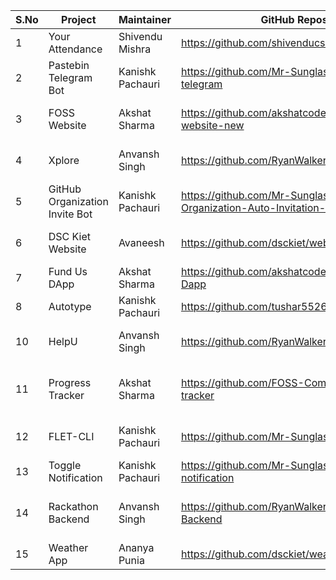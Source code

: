 
|S.No|Project|Maintainer|GitHub Repository|Tags|
|----|-------|------|--------|-------|
|1|Your Attendance|Shivendu Mishra|https://github.com/shivenducs1136/YourAttendance| Android, Kotlin|
|2|Pastebin Telegram Bot|Kanishk Pachauri|https://github.com/Mr-Sunglasses/pastebin-telegram|API, Python|
|3|FOSS Website|Akshat Sharma|https://github.com/akshatcoder-hash/FOSS-website-new|HTML, CSS, JavaScript|
|4|Xplore|Anvansh Singh|https://github.com/RyanWalker277/Xplore|HTML, CSS, JavaScript|
|5|GitHub Organization Invite Bot|Kanishk Pachauri|https://github.com/Mr-Sunglasses/GitHub-Organization-Auto-Invitation-Bot|HTML, CSS, Python|
|6|DSC Kiet Website|Avaneesh|https://github.com/dsckiet/website|HTML, CSS, JavaScript|
|7|Fund Us DApp|Akshat Sharma|https://github.com/akshatcoder-hash/Fund-Us-Dapp|JavaScript, Solidity|
|8|Autotype|Kanishk Pachauri|https://github.com/tushar5526/Autotype|Python|
|10|HelpU|Anvansh Singh|https://github.com/RyanWalker277/HelpU|HTML, CSS, Python|
|11|Progress Tracker|Akshat Sharma|https://github.com/FOSS-Community/progress-tracker|HTML, CSS, JavaScript, Python|
|12|FLET-CLI|Kanishk Pachauri|https://github.com/Mr-Sunglasses/flet-cli|Flutter, Dart, Python|
|13|Toggle Notification|Kanishk Pachauri|https://github.com/Mr-Sunglasses/Toogle-notification|Python|
|14|Rackathon Backend|Anvansh Singh|https://github.com/RyanWalker277/Rakathon-Backend|HTML, CSS, JavaScript, Python|
|15|Weather App|Ananya Punia|https://github.com/dsckiet/weather-app-kotlin|Android, Kotlin|

